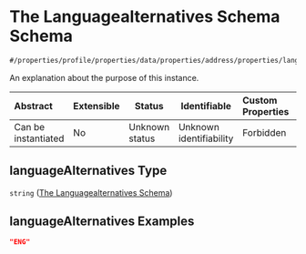 # The Languagealternatives Schema Schema

```txt
#/properties/profile/properties/data/properties/address/properties/languageAlternatives#/properties/profile/properties/data/properties/address/properties/languageAlternatives
```

An explanation about the purpose of this instance.


| Abstract            | Extensible | Status         | Identifiable            | Custom Properties | Additional Properties | Access Restrictions | Defined In                                                                           |
| :------------------ | ---------- | -------------- | ----------------------- | :---------------- | --------------------- | ------------------- | ------------------------------------------------------------------------------------ |
| Can be instantiated | No         | Unknown status | Unknown identifiability | Forbidden         | Allowed               | none                | [quote_schema.schema.json\*](../out/quote_schema.schema.json "open original schema") |

## languageAlternatives Type

`string` ([The Languagealternatives Schema](quote_schema-properties-the-profile-schema-properties-the-data-schema-properties-the-address-schema-properties-the-languagealternatives-schema.md))

## languageAlternatives Examples

```json
"ENG"
```

